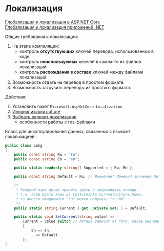 # Локализация

[Глобализация и локализация в ASP.NET Core](https://learn.microsoft.com/ru-ru/aspnet/core/fundamentals/localization)  
[Глобализация и локализация приложений .NET](https://learn.microsoft.com/ru-ru/dotnet/core/extensions/globalization-and-localization)

Общие требования к локализации:

1. На этапе компиляции:
   - контроль **отсутствующих** ключей перевода, использованных в коде
   - контроль **неиспользуемых** ключей в каком-то из файлов локализаций
   - контроль **расхождения в составе** ключей между файлами локализаций
2. Возможность отдать на перевод в простом формате.
3. Возможность загрузить переводы из простого формата.

Действия:

1. Установить пакет `Microsoft.AspNetCore.Localization`
2. [Инициализация culture](./init-culture.md)
3. [Выбрать вариант локализации](https://github.com/gonzobard777/c_sharp_LocalizationCheck)
   - [особенности работы с res-файлами](./features-res-files/README.md)

Класс для инкапсулирования данных, связанных с языком/локализацией:

```csharp
public class Lang
{
    public const string Ru = "ru";
    public const string En = "en";

    public static readonly string[] Supported = { Ru, En };

    public const string Default = Ru; // Внимание! Изменил значение Default -> поменяй реализацию SetCurrent

    /*
     * Текущий язык лучше хранить здесь и запрашивать отсюда,
     * т.к. если брать язык из CultureInfo.CurrentCulture.Name,
     * то вместо ожидаемого "ru" можно получить "ru-RU"
     */
    public static string Current { get; private set; } = Default;

    public static void SetCurrent(string value) =>
        Current = value switch // логика зависит от того, какое значение задано в Default
        {
            En => En,
            _ => Default
        };
}
```

